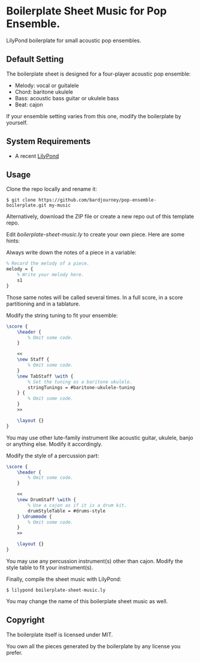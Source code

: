 # Boilerplate Sheet Music for Pop Ensemble.

LilyPond boilerplate for small acoustic pop ensembles.

## Default Setting

The boilerplate sheet is designed for a four-player acoustic pop ensemble:

* Melody: vocal or guitalele
* Chord: baritone ukulele
* Bass: acoustic bass guitar or ukulele bass
* Beat: cajon

If your ensemble setting varies from this one, modify the boilerplate by yourself.

## System Requirements

* A recent [LilyPond](http://lilypond.org/)

## Usage

Clone the repo locally and rename it:

```shell
$ git clone https://github.com/bardjourney/pop-ensemble-boilerplate.git my-music
```

Alternatively, download the ZIP file or create a new repo out of this template repo.

Edit *boilerplate-sheet-music.ly* to create your own piece. Here are some hints:

Always write down the notes of a piece in a variable:

```latex
% Record the melody of a piece.
melody = {
    % Write your melody here.
    s1
}
```

Those same notes will be called several times. In a full score, in a score partitioning and in a tablature.

Modify the string tuning to fit your ensemble:

```latex
\score {    
    \header {
        % Omit some code.
    }

    <<
    \new Staff {
        % Omit some code.
    }
    \new TabStaff \with {
        % Set the tuning as a baritone ukulele.
        stringTunings = #baritone-ukulele-tuning
    } {
        % Omit some code.
    }
    >>

    \layout {}
}
```

You may use other lute-family instrument like acoustic guitar, ukulele, banjo or anything else. Modify it accordingly.

Modify the style of a percussion part:

```latex
\score {
    \header {
        % Omit some code.
    }

    <<
    \new DrumStaff \with {
        % Use a cajon as if it is a drum kit.
        drumStyleTable = #drums-style
    } \drummode {
        % Omit some code.
    }
    >>

    \layout {}
}
```

You may use any percussion instrument(s) other than cajon. Modify the style table to fit your instrument(s).

Finally, compile the sheet music with LilyPond:

```shell
$ lilypond boilerplate-sheet-music.ly
```

You may change the name of this boilerplate sheet music as well.

## Copyright

The boilerplate itself is licensed under MIT.

You own all the pieces generated by the boilerplate by any license you prefer.
